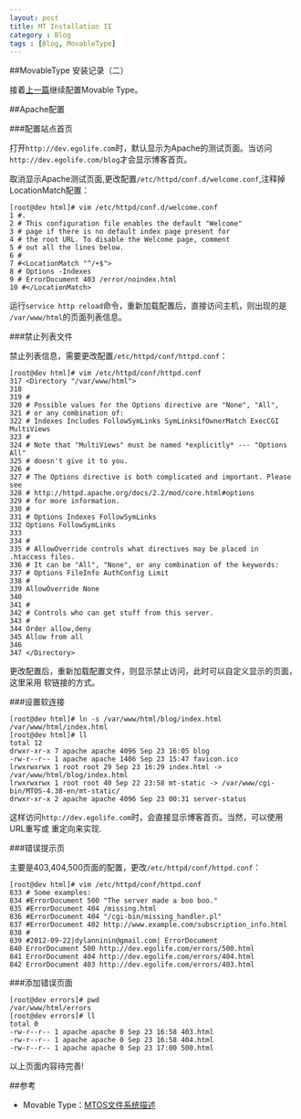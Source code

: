 ```yaml
---
layout: post
title: MT Installation II
category : Blog
tags : [Blog, MovableType]
---
```


##MovableType 安装记录（二）

接着[上一篇](http://dylanninin.com/blog/2012/09/29/mt_installation.html)继续配置Movable Type。

##Apache配置

###配置站点首页

打开`http://dev.egolife.com`时，默认显示为Apache的测试页面。当访问 `http://dev.egolife.com/blog`才会显示博客首页。

取消显示Apache测试页面,更改配置`/etc/httpd/conf.d/welcome.conf`,注释掉 LocationMatch配置：
	
	[root@dev html]# vim /etc/httpd/conf.d/welcome.conf
	1 #.
	2 # This configuration file enables the default "Welcome"
	3 # page if there is no default index page present for
	4 # the root URL. To disable the Welcome page, comment
	5 # out all the lines below.
	6 #
	7 #<LocationMatch "^/+$">
	8 # Options -Indexes
	9 # ErrorDocument 403 /error/noindex.html
	10 #</LocationMatch>

运行`service http reload`命令，重新加载配置后，直接访问主机，则出现的是 `/var/www/html`的页面列表信息。

###禁止列表文件

禁止列表信息，需要更改配置`/etc/httpd/conf/httpd.conf`：

	[root@dev html]# vim /etc/httpd/conf/httpd.conf
	317 <Directory "/var/www/html">
	318 
	319 #
	320 # Possible values for the Options directive are "None", "All",
	321 # or any combination of:
	322 # Indexes Includes FollowSymLinks SymLinksifOwnerMatch ExecCGI MultiViews
	323 #
	324 # Note that "MultiViews" must be named *explicitly* --- "Options All"
	325 # doesn't give it to you.
	326 #
	327 # The Options directive is both complicated and important. Please see
	328 # http://httpd.apache.org/docs/2.2/mod/core.html#options
	329 # for more information.
	330 #
	331 # Options Indexes FollowSymLinks
	332 Options FollowSymLinks
	333 
	334 #
	335 # AllowOverride controls what directives may be placed in .htaccess files.
	336 # It can be "All", "None", or any combination of the keywords:
	337 # Options FileInfo AuthConfig Limit
	338 #
	339 AllowOverride None
	340 
	341 #
	342 # Controls who can get stuff from this server.
	343 #
	344 Order allow,deny
	345 Allow from all
	346 
	347 </Directory>

更改配置后，重新加载配置文件，则显示禁止访问，此时可以自定义显示的页面，这里采用 软链接的方式。

###设置软连接

	[root@dev html]# ln -s /var/www/html/blog/index.html /var/www/html/index.html
	[root@dev html]# ll
	total 12
	drwxr-xr-x 7 apache apache 4096 Sep 23 16:05 blog
	-rw-r--r-- 1 apache apache 1406 Sep 23 15:47 favicon.ico
	lrwxrwxrwx 1 root root 29 Sep 23 16:29 index.html -> /var/www/html/blog/index.html
	lrwxrwxrwx 1 root root 40 Sep 22 23:58 mt-static -> /var/www/cgi-bin/MTOS-4.38-en/mt-static/
	drwxr-xr-x 2 apache apache 4096 Sep 23 00:31 server-status

这样访问`http://dev.egolife.com`时，会直接显示博客首页。当然，可以使用URL重写或 重定向来实现.

###错误提示页

主要是403,404,500页面的配置，更改`/etc/httpd/conf/httpd.conf`：

	[root@dev html]# vim /etc/httpd/conf/httpd.conf
	833 # Some examples:
	834 #ErrorDocument 500 "The server made a boo boo."
	835 #ErrorDocument 404 /missing.html
	836 #ErrorDocument 404 "/cgi-bin/missing_handler.pl"
	837 #ErrorDocument 402 http://www.example.com/subscription_info.html
	838 #
	839 #2012-09-22|dylanninin@gmail.com| ErrorDocument
	840 ErrorDocument 500 http://dev.egolife.com/errors/500.html
	841 ErrorDocument 404 http://dev.egolife.com/errors/404.html
	842 ErrorDocument 403 http://dev.egolife.com/errors/403.html

###添加错误页面

	[root@dev errors]# pwd
	/var/www/html/errors
	[root@dev errors]# ll
	total 0
	-rw-r--r-- 1 apache apache 0 Sep 23 16:58 403.html
	-rw-r--r-- 1 apache apache 0 Sep 23 16:58 404.html
	-rw-r--r-- 1 apache apache 0 Sep 23 17:00 500.html

以上页面内容待完善!

##参考

* Movable Type：[MTOS文件系统描述](http://www.movabletype.org/documentation/installation/file-system.html)

